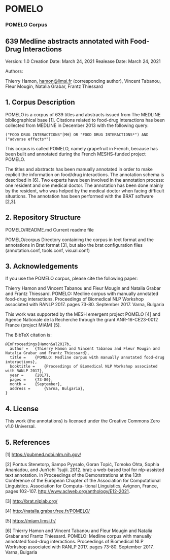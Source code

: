 # POMELO
### POMELO Corpus

## 639 Medline abstracts annotated with Food-Drug Interactions

Version: 1.0
Creation Date: March 24, 2021
Realease Date: March 24, 2021

Authors:

Thierry Hamon, hamon@limsi.fr (corresponding author),
Vincent Tabanou,
Fleur Mougin,
Natalia Grabar,
Frantz Thiessard

## 1. Corpus Description

POMELO is a corpus of 639 titles and abstracts issued from The MEDLINE
bibliographical base [1]. Citations related to food-drug interactions
has been collected from MEDLINE in December 2013 with the following
query:

```
("FOOD DRUG INTERACTIONS"[MH] OR "FOOD DRUG INTERACTIONS*") AND ("adverse effects*")
```

This corpus is called POMELO, namely grapefruit in French, because has
been built and annotated during the French MESHS-funded project
POMELO.

The titles and abstracts has been manually annotated in order to make
explicit the information on food/drug interactions. The annotation
schema is described in [6]. Two experts have been involved in the
annotation process: one resident and one medical doctor. The
annotation has been done mainly by the resident, who was helped by the
medical doctor when facing difficult situations. The annotation has
been performed with the BRAT software [2,3].


## 2. Repository Structure

POMELO/README.md
	Current readme file

POMELO/corpus
        Directory containing the corpus in text format and the
        annotations in Brat format [3], but also the brat
        configuration files (annotation.conf, tools.conf, visual.conf)


## 3. Acknowledgements

If you use the POMELO corpus, please cite the following paper:

Thierry Hamon and Vincent Tabanou and Fleur Mougin and Natalia Grabar
and Frantz Thiessard. POMELO: Medline corpus with manually annotated
food-drug interactions. Proceedings of Biomedical NLP Workshop
associated with RANLP 2017. pages 73-80. September 2017. Varna,
Bulgaria

This work was supported by the MESH emergent project POMELO [4] and
Agence Nationale de la Recherche through the grant ANR-16-CE23-0012
France (project MIAM) [5].


The BibTeX citation is:

```
@InProceedings{Hamon&al2017b,
  author = 	 {Thierry Hamon and Vincent Tabanou and Fleur Mougin and Natalia Grabar and Frantz Thiessard},
  title = 	 {POMELO: Medline corpus with manually annotated food-drug interactions},
  booktitle =    {Proceedings of Biomedical NLP Workshop associated with RANLP 2017},
  year = 	 {2017},
  pages = 	 {73-80},
  month = 	 {September},
  address = 	 {Varna, Bulgaria},
}
```


## 4. License

This work (the annotations) is licensed under the Creative Commons
Zero v1.0 Universal.

## 5. References

[1] https://pubmed.ncbi.nlm.nih.gov/

[2] Pontus Stenetorp, Sampo Pyysalo, Goran Topić, Tomoko Ohta, Sophia
Ananiadou, and Jun’ichi Tsujii. 2012. brat: a web-based tool for
nlp-assisted text annotation. In Proceedings of the Demonstrations at
the 13th Conference of the European Chapter of the Association for
Computational Linguistics. Association for Computa- tional
Linguistics, Avignon, France, pages 102–107.
http://www.aclweb.org/anthology/E12-2021.

[3] http://brat.nlplab.org/

[4] http://natalia.grabar.free.fr/POMELO/

[5] https://miam.limsi.fr/

[6] Thierry Hamon and Vincent Tabanou and Fleur Mougin and Natalia
Grabar and Frantz Thiessard. POMELO: Medline corpus with manually
annotated food-drug interactions. Proceedings of Biomedical NLP
Workshop associated with RANLP 2017. pages 73-80. September
2017. Varna, Bulgaria
